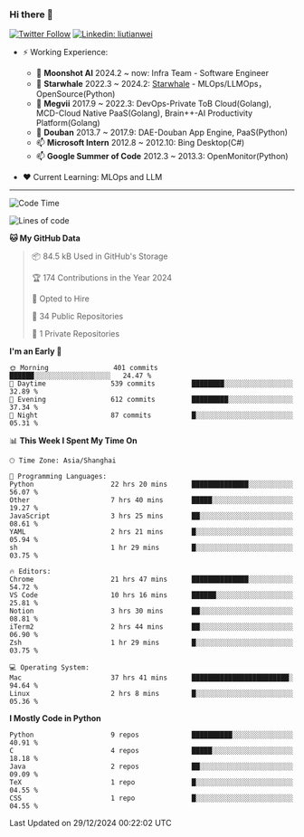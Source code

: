 ### Hi there 👋

[![Twitter Follow](https://img.shields.io/twitter/follow/tianweidut?style=social)](https://twitter.com/tianweidut)
[![Linkedin: liutianwei](https://img.shields.io/badge/-liutianwei-blue?style=flat-square&logo=Linkedin&logoColor=white&link=https://www.linkedin.com/in/liutianwei/)](https://www.linkedin.com/in/liutianwei/)

- ⚡ Working Experience:
  - 🔭 **Moonshot AI**  2024.2 ~ now: Infra Team - Software Engineer
  - 🌱 **Starwhale** 2022.3 ~ 2024.2: [Starwhale](https://github.com/star-whale/starwhale) - MLOps/LLMOps，OpenSource(Python)
  - 🌱 **Megvii** 2017.9 ~ 2022.3: DevOps-Private ToB Cloud(Golang), MCD-Cloud Native PaaS(Golang), Brain++-AI Productivity Platform(Golang)
  - 🌱 **Douban** 2013.7 ~ 2017.9: DAE-Douban App Engine, PaaS(Python)
  - 📫 **Microsoft Intern** 2012.8 ~ 2012.10: Bing Desktop(C#)
  - 📫 **Google Summer of Code** 2012.3 ~ 2013.3: OpenMonitor(Python)

- ❤️ Current Learning: MLOps and LLM

---
<!--START_SECTION:waka-->
![Code Time](http://img.shields.io/badge/Code%20Time-6%2C574%20hrs%2029%20mins-blue)

![Lines of code](https://img.shields.io/badge/From%20Hello%20World%20I%27ve%20Written-1.0%20million%20lines%20of%20code-blue)

**🐱 My GitHub Data** 

> 📦 84.5 kB Used in GitHub's Storage 
 > 
> 🏆 174 Contributions in the Year 2024
 > 
> 💼 Opted to Hire
 > 
> 📜 34 Public Repositories 
 > 
> 🔑 1 Private Repositories 
 > 
**I'm an Early 🐤** 

```text
🌞 Morning                401 commits         ██████░░░░░░░░░░░░░░░░░░░   24.47 % 
🌆 Daytime                539 commits         ████████░░░░░░░░░░░░░░░░░   32.89 % 
🌃 Evening                612 commits         █████████░░░░░░░░░░░░░░░░   37.34 % 
🌙 Night                  87 commits          █░░░░░░░░░░░░░░░░░░░░░░░░   05.31 % 
```


📊 **This Week I Spent My Time On** 

```text
🕑︎ Time Zone: Asia/Shanghai

💬 Programming Languages: 
Python                   22 hrs 20 mins      ██████████████░░░░░░░░░░░   56.07 % 
Other                    7 hrs 40 mins       █████░░░░░░░░░░░░░░░░░░░░   19.27 % 
JavaScript               3 hrs 25 mins       ██░░░░░░░░░░░░░░░░░░░░░░░   08.61 % 
YAML                     2 hrs 21 mins       █░░░░░░░░░░░░░░░░░░░░░░░░   05.94 % 
sh                       1 hr 29 mins        █░░░░░░░░░░░░░░░░░░░░░░░░   03.75 % 

🔥 Editors: 
Chrome                   21 hrs 47 mins      ██████████████░░░░░░░░░░░   54.72 % 
VS Code                  10 hrs 16 mins      ██████░░░░░░░░░░░░░░░░░░░   25.81 % 
Notion                   3 hrs 30 mins       ██░░░░░░░░░░░░░░░░░░░░░░░   08.81 % 
iTerm2                   2 hrs 44 mins       ██░░░░░░░░░░░░░░░░░░░░░░░   06.90 % 
Zsh                      1 hr 29 mins        █░░░░░░░░░░░░░░░░░░░░░░░░   03.75 % 

💻 Operating System: 
Mac                      37 hrs 41 mins      ████████████████████████░   94.64 % 
Linux                    2 hrs 8 mins        █░░░░░░░░░░░░░░░░░░░░░░░░   05.36 % 
```

**I Mostly Code in Python** 

```text
Python                   9 repos             ██████████░░░░░░░░░░░░░░░   40.91 % 
C                        4 repos             █████░░░░░░░░░░░░░░░░░░░░   18.18 % 
Java                     2 repos             ██░░░░░░░░░░░░░░░░░░░░░░░   09.09 % 
TeX                      1 repo              █░░░░░░░░░░░░░░░░░░░░░░░░   04.55 % 
CSS                      1 repo              █░░░░░░░░░░░░░░░░░░░░░░░░   04.55 % 
```




 Last Updated on 29/12/2024 00:22:02 UTC
<!--END_SECTION:waka-->
